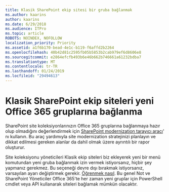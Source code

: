 ```yaml
---
title: Klasik SharePoint ekip sitesi bir gruba bağlanmak
ms.author: kaarins
author: kaarins
ms.date: 6/29/2018
ms.audience: ITPro
ms.topic: article
ROBOTS: NOINDEX, NOFOLLOW
localization_priority: Priority
ms.assetid: a1f6b170-bead-4e1c-b119-f6affd2b2264
ms.openlocfilehash: 40b42d81c2595fb05b5853b2cab979ef6d8606e8
ms.sourcegitcommit: e2864efcfb493b6e46b662b746661a61232bdba7
ms.translationtype: MT
ms.contentlocale: tr-TR
ms.lasthandoff: 01/24/2019
ms.locfileid: "29494613"
---
```

# <a name="connect-classic-sharepoint-team-sites-to-new-office-365-groups"></a>Klasik SharePoint ekip siteleri yeni Office 365 gruplarına bağlanma

SharePoint site koleksiyonlarınızın Office 365 gruplarına bağlanmaya hazır olup olmadığını değerlendirmek için [SharePoint modernization tarayıcı aracı](https://go.microsoft.com/fwlink/?linkid=873066)' nı kullanın. Bu araç yardımıyla site modernization stratejinizi planlayın ve dikkat edilmesi gereken alanlar da dahil olmak üzere ayrıntılı bir rapor oluşturur.
  
Site koleksiyonu yöneticileri Klasik ekip siteleri biz ekleyerek yeni bir menü komutundan yeni gruba bağlanmak izin vermek istiyorsanız, hiçbir şey yapmanız gerekmez. Bu seçeneği devre dışı bırakmak istiyorsanız, varsayılan ayarı değiştirmek gerekir. [Öğrenmek nasıl](https://go.microsoft.com/fwlink/?linkid=2004316). Bu genel Not ve SharePoint Yöneticiler Office 365'te her zaman yeni gruplar için PowerShell cmdlet veya API kullanarak siteleri bağlamak mümkün olacaktır.
  

